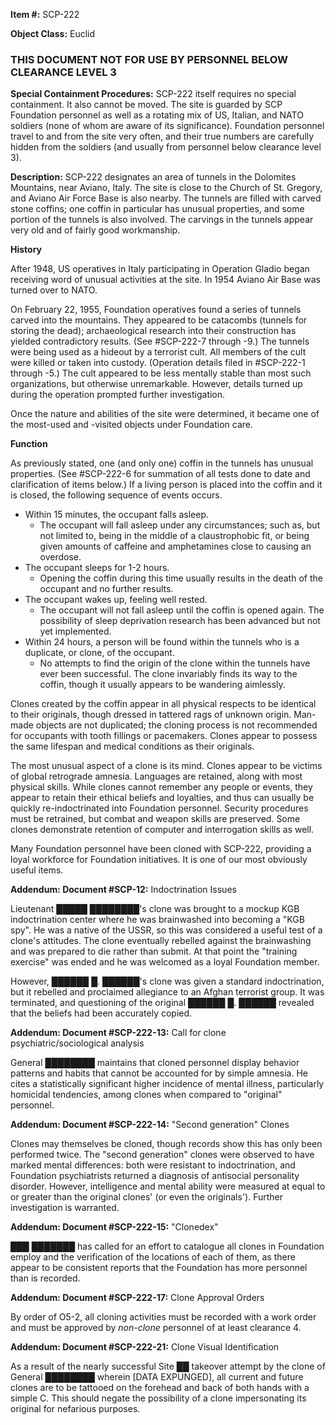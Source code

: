 **Item #:** SCP-222

**Object Class:** Euclid

### **THIS DOCUMENT NOT FOR USE BY PERSONNEL BELOW CLEARANCE LEVEL 3**

**Special Containment Procedures:** SCP-222 itself requires no special containment. It also cannot be moved. The site is guarded by SCP Foundation personnel as well as a rotating mix of US, Italian, and NATO soldiers (none of whom are aware of its significance). Foundation personnel travel to and from the site very often, and their true numbers are carefully hidden from the soldiers (and usually from personnel below clearance level 3).

**Description:** SCP-222 designates an area of tunnels in the Dolomites Mountains, near Aviano, Italy. The site is close to the Church of St. Gregory, and Aviano Air Force Base is also nearby. The tunnels are filled with carved stone coffins; one coffin in particular has unusual properties, and some portion of the tunnels is also involved. The carvings in the tunnels appear very old and of fairly good workmanship.

**History**

After 1948, US operatives in Italy participating in Operation Gladio began receiving word of unusual activities at the site. In 1954 Aviano Air Base was turned over to NATO.

On February 22, 1955, Foundation operatives found a series of tunnels carved into the mountains. They appeared to be catacombs (tunnels for storing the dead); archaeological research into their construction has yielded contradictory results. (See #SCP-222-7 through -9.) The tunnels were being used as a hideout by a terrorist cult. All members of the cult were killed or taken into custody. (Operation details filed in #SCP-222-1 through -5.) The cult appeared to be less mentally stable than most such organizations, but otherwise unremarkable. However, details turned up during the operation prompted further investigation.

Once the nature and abilities of the site were determined, it became one of the most-used and -visited objects under Foundation care.

**Function**

As previously stated, one (and only one) coffin in the tunnels has unusual properties. (See #SCP-222-6 for summation of all tests done to date and clarification of items below.) If a living person is placed into the coffin and it is closed, the following sequence of events occurs.

*   Within 15 minutes, the occupant falls asleep.
    *   The occupant will fall asleep under any circumstances; such as, but not limited to, being in the middle of a claustrophobic fit, or being given amounts of caffeine and amphetamines close to causing an overdose.
*   The occupant sleeps for 1-2 hours.
    *   Opening the coffin during this time usually results in the death of the occupant and no further results.
*   The occupant wakes up, feeling well rested.
    *   The occupant will not fall asleep until the coffin is opened again. The possibility of sleep deprivation research has been advanced but not yet implemented.
*   Within 24 hours, a person will be found within the tunnels who is a duplicate, or clone, of the occupant.
    *   No attempts to find the origin of the clone within the tunnels have ever been successful. The clone invariably finds its way to the coffin, though it usually appears to be wandering aimlessly.

Clones created by the coffin appear in all physical respects to be identical to their originals, though dressed in tattered rags of unknown origin. Man-made objects are not duplicated; the cloning process is not recommended for occupants with tooth fillings or pacemakers. Clones appear to possess the same lifespan and medical conditions as their originals.

The most unusual aspect of a clone is its mind. Clones appear to be victims of global retrograde amnesia. Languages are retained, along with most physical skills. While clones cannot remember any people or events, they appear to retain their ethical beliefs and loyalties, and thus can usually be quickly re-indoctrinated into Foundation personnel. Security procedures must be retrained, but combat and weapon skills are preserved. Some clones demonstrate retention of computer and interrogation skills as well.

Many Foundation personnel have been cloned with SCP-222, providing a loyal workforce for Foundation initiatives. It is one of our most obviously useful items.

**Addendum: Document #SCP-12:** Indoctrination Issues

Lieutenant █████ ████████'s clone was brought to a mockup KGB indoctrination center where he was brainwashed into becoming a "KGB spy". He was a native of the USSR, so this was considered a useful test of a clone's attitudes. The clone eventually rebelled against the brainwashing and was prepared to die rather than submit. At that point the "training exercise" was ended and he was welcomed as a loyal Foundation member.

However, ██████ █. ██████'s clone was given a standard indoctrination, but it rebelled and proclaimed allegiance to an Afghan terrorist group. It was terminated, and questioning of the original ██████ █. ██████ revealed that the beliefs had been accurately copied.

**Addendum: Document #SCP-222-13:** Call for clone psychiatric/sociological analysis

General ████████ maintains that cloned personnel display behavior patterns and habits that cannot be accounted for by simple amnesia. He cites a statistically significant higher incidence of mental illness, particularly homicidal tendencies, among clones when compared to "original" personnel.

**Addendum: Document #SCP-222-14:** "Second generation" Clones

Clones may themselves be cloned, though records show this has only been performed twice. The "second generation" clones were observed to have marked mental differences: both were resistant to indoctrination, and Foundation psychiatrists returned a diagnosis of antisocial personality disorder. However, intelligence and mental ability were measured at equal to or greater than the original clones' (or even the originals'). Further investigation is warranted.

**Addendum: Document #SCP-222-15:** "Clonedex"

███ ███████ has called for an effort to catalogue all clones in Foundation employ and the verification of the locations of each of them, as there appear to be consistent reports that the Foundation has more personnel than is recorded.

**Addendum: Document #SCP-222-17:** Clone Approval Orders

By order of O5-2, all cloning activities must be recorded with a work order and must be approved by _non-clone_ personnel of at least clearance 4.

**Addendum: Document #SCP-222-21:** Clone Visual Identification

As a result of the nearly successful Site ██ takeover attempt by the clone of General ████████ wherein \[DATA EXPUNGED\], all current and future clones are to be tattooed on the forehead and back of both hands with a simple C. This should negate the possibility of a clone impersonating its original for nefarious purposes.